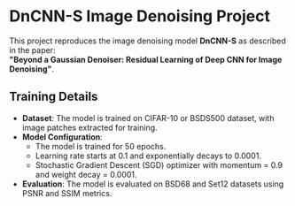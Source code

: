 # DnCNN-S Image Denoising Project

This project reproduces the image denoising model **DnCNN-S** as described in the paper:  
**"Beyond a Gaussian Denoiser: Residual Learning of Deep CNN for Image Denoising"**.

## Training Details

- **Dataset**: The model is trained on CIFAR-10 or BSDS500 dataset, with image patches extracted for training.
- **Model Configuration**:  
  - The model is trained for 50 epochs.
  - Learning rate starts at 0.1 and exponentially decays to 0.0001.
  - Stochastic Gradient Descent (SGD) optimizer with momentum = 0.9 and weight decay = 0.0001.
- **Evaluation**: The model is evaluated on BSD68 and Set12 datasets using PSNR and SSIM metrics.
